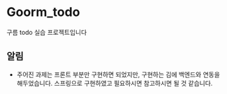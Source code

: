 # Goorm_todo
구름 todo 실습 프로젝트입니다

## 알림
- 주어진 과제는 프론트 부분만 구현하면 되었지만, 구현하는 김에
  백엔드와 연동을 해두었습니다. 스프링으로 구현하였고 필요하시면
  참고하시면 될 것 같습니다.
